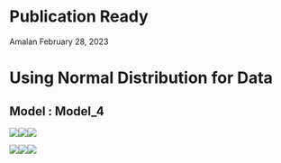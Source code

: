 Publication Ready
================
Amalan
February 28, 2023

# Using Normal Distribution for Data

## Model : Model_4

![](C:\Work\PhD\SIMULA~1\RS_VS_~1\POISSO~1\TWO_VA~1\NORMAL~1\PUBLIC~1\Model_4\PUBLIC~1/figure-gfm/Identical%20r0%20Plots-1.png)<!-- -->![](C:\Work\PhD\SIMULA~1\RS_VS_~1\POISSO~1\TWO_VA~1\NORMAL~1\PUBLIC~1\Model_4\PUBLIC~1/figure-gfm/Identical%20r0%20Plots-2.png)<!-- -->![](C:\Work\PhD\SIMULA~1\RS_VS_~1\POISSO~1\TWO_VA~1\NORMAL~1\PUBLIC~1\Model_4\PUBLIC~1/figure-gfm/Identical%20r0%20Plots-3.png)<!-- -->

![](C:\Work\PhD\SIMULA~1\RS_VS_~1\POISSO~1\TWO_VA~1\NORMAL~1\PUBLIC~1\Model_4\PUBLIC~1/figure-gfm/All%20Plots-1.png)<!-- -->![](C:\Work\PhD\SIMULA~1\RS_VS_~1\POISSO~1\TWO_VA~1\NORMAL~1\PUBLIC~1\Model_4\PUBLIC~1/figure-gfm/All%20Plots-2.png)<!-- -->![](C:\Work\PhD\SIMULA~1\RS_VS_~1\POISSO~1\TWO_VA~1\NORMAL~1\PUBLIC~1\Model_4\PUBLIC~1/figure-gfm/All%20Plots-3.png)<!-- -->
